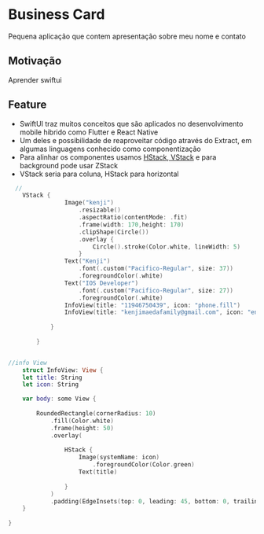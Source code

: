 # Business Card
Pequena aplicação que contem apresentação sobre meu nome e contato

## Motivação
Aprender swiftui


## Feature
- SwiftUI traz muitos conceitos que são aplicados no desenvolvimento mobile hibrido como Flutter e React Native
- Um deles e  possibilidade de reaproveitar código através do Extract, em algumas linguagens conhecido como componentização
- Para alinhar os componentes  usamos [HStack, VStack](https://blog.devgenius.io/stacks-in-swiftui-de8951c3011b) e para background pode usar ZStack
- VStack seria para coluna, HStack para horizontal



```swift
  //
	VStack {
				Image("kenji")
					.resizable()
					.aspectRatio(contentMode: .fit)
					.frame(width: 170,height: 170)
					.clipShape(Circle())
					.overlay {
						Circle().stroke(Color.white, lineWidth: 5)
					}
				Text("Kenji")
					.font(.custom("Pacifico-Regular", size: 37))
					.foregroundColor(.white)
				Text("IOS Developer")
					.font(.custom("Pacifico-Regular", size: 27))
					.foregroundColor(.white)
				InfoView(title: "11946750439", icon: "phone.fill")
				InfoView(title: "kenjimaedafamily@gmail.com", icon: "envelope.fill")
				
			}
			
		}


//info View
	struct InfoView: View {
	let title: String
	let icon: String

	var body: some View {
				
		RoundedRectangle(cornerRadius: 10)
			.fill(Color.white)
			.frame(height: 50)
			.overlay(
				
				HStack {
					Image(systemName: icon)
						.foregroundColor(Color.green)
					Text(title)
					
				}
			)
			.padding(EdgeInsets(top: 0, leading: 45, bottom: 0, trailing: 45))
	}
	
}


```
